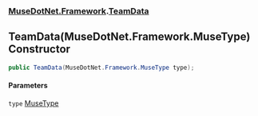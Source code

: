 ### [MuseDotNet.Framework](./MuseDotNet-Framework.md 'MuseDotNet.Framework').[TeamData](./TeamData.md 'MuseDotNet.Framework.TeamData')
## TeamData(MuseDotNet.Framework.MuseType) Constructor
  
```csharp
public TeamData(MuseDotNet.Framework.MuseType type);
```
#### Parameters
<a name='MuseDotNet-Framework-TeamData-TeamData(MuseDotNet-Framework-MuseType)-type'></a>
`type` [MuseType](./MuseType.md 'MuseDotNet.Framework.MuseType')  
  

